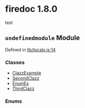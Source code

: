 
# firedoc 1.8.0

test


## `undefinedmodule` Module



Defined in [lib/locals.js:14](../files/lib_locals.js.md#l14)






### Classes
  - [ClazzExample](../classes/ClazzExample.md)
  - [SecondClazz](../classes/SecondClazz.md)
  - [EnumEx](../classes/EnumEx.md)
  - [ThirdClazz](../classes/ThirdClazz.md)

### Enums


